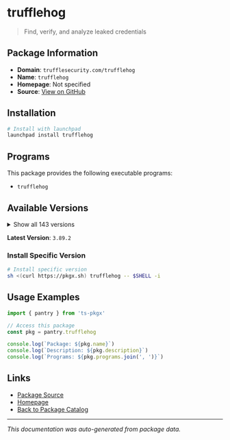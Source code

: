 # trufflehog

> Find, verify, and analyze leaked credentials

## Package Information

- **Domain**: `trufflesecurity.com/trufflehog`
- **Name**: `trufflehog`
- **Homepage**: Not specified
- **Source**: [View on GitHub](https://github.com/pkgxdev/pantry/tree/main/projects/trufflesecurity.com/trufflehog/package.yml)

## Installation

```bash
# Install with launchpad
launchpad install trufflehog
```

## Programs

This package provides the following executable programs:

- `trufflehog`

## Available Versions

<details>
<summary>Show all 143 versions</summary>

- `3.89.2`, `3.89.1`, `3.89.0`, `3.88.35`, `3.88.34`
- `3.88.33`, `3.88.32`, `3.88.31`, `3.88.30`, `3.88.29`
- `3.88.28`, `3.88.27`, `3.88.26`, `3.88.25`, `3.88.24`
- `3.88.23`, `3.88.22`, `3.88.21`, `3.88.20`, `3.88.19`
- `3.88.18`, `3.88.17`, `3.88.16`, `3.88.15`, `3.88.14`
- `3.88.13`, `3.88.12`, `3.88.11`, `3.88.10`, `3.88.9`
- `3.88.8`, `3.88.7`, `3.88.6`, `3.88.5`, `3.88.4`
- `3.88.3`, `3.88.2`, `3.88.1`, `3.88.0`, `3.87.2`
- `3.87.1`, `3.87.0`, `3.86.1`, `3.86.0`, `3.85.0`
- `3.84.2`, `3.84.1`, `3.84.0`, `3.83.7`, `3.83.6`
- `3.83.5`, `3.83.4`, `3.83.3`, `3.83.2`, `3.83.1`
- `3.83.0`, `3.82.13`, `3.82.12`, `3.82.11`, `3.82.10`
- `3.82.9`, `3.82.8`, `3.82.7`, `3.82.6`, `3.82.5`
- `3.82.4`, `3.82.3`, `3.82.2`, `3.82.1`, `3.82.0`
- `3.81.10`, `3.81.9`, `3.81.8`, `3.81.7`, `3.81.6`
- `3.81.5`, `3.81.4`, `3.81.3`, `3.81.2`, `3.81.1`
- `3.81.0`, `3.80.6`, `3.80.5`, `3.80.4`, `3.80.3`
- `3.80.2`, `3.80.1`, `3.80.0`, `3.79.0`, `3.78.2`
- `3.78.1`, `3.78.0`, `3.77.0`, `3.76.3`, `3.76.2`
- `3.76.1`, `3.76.0`, `3.75.1`, `3.75.0`, `3.74.0`
- `3.73.0`, `3.72.0`, `3.71.2`, `3.71.1`, `3.71.0`
- `3.70.3`, `3.70.2`, `3.70.1`, `3.70.0`, `3.69.0`
- `3.68.5`, `3.68.4`, `3.68.3`, `3.68.2`, `3.68.1`
- `3.68.0`, `3.67.7`, `3.67.6`, `3.67.5`, `3.67.4`
- `3.67.3`, `3.67.2`, `3.67.1`, `3.67.0`, `3.66.3`
- `3.66.2`, `3.66.1`, `3.66.0`, `3.65.0`, `3.64.0`
- `3.63.11`, `3.63.10`, `3.63.9`, `3.63.8`, `3.63.7`
- `3.63.6`, `3.63.5`, `3.63.4`, `3.63.3`, `3.63.2`
- `3.63.1`, `3.63.0`, `3.62.1`

</details>

**Latest Version**: `3.89.2`

### Install Specific Version

```bash
# Install specific version
sh <(curl https://pkgx.sh) trufflehog -- $SHELL -i
```

## Usage Examples

```typescript
import { pantry } from 'ts-pkgx'

// Access this package
const pkg = pantry.trufflehog

console.log(`Package: ${pkg.name}`)
console.log(`Description: ${pkg.description}`)
console.log(`Programs: ${pkg.programs.join(', ')}`)
```

## Links

- [Package Source](https://github.com/pkgxdev/pantry/tree/main/projects/trufflesecurity.com/trufflehog/package.yml)
- [Homepage](#)
- [Back to Package Catalog](../package-catalog.md)

---

*This documentation was auto-generated from package data.*
